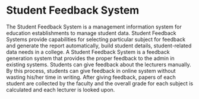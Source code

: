 # Student Feedback System
The Student Feedback System is a management information system for education establishments to manage student data. Student Feedback Systems provide capabilities for selecting particular subject for feedback and generate the report automatically, build student  details, student-related data needs in a college. A Student Feedback System is a feedback  generation system that provides the proper feedback to the admin in existing systems. Students can give feedback about the lecturers manually. By this process, students can give feedback in online system without wasting his/her time in writing. After giving feedback, papers of each student are collected by the faculty and the overall grade for each subject is calculated and each lecturer is looked upon.
